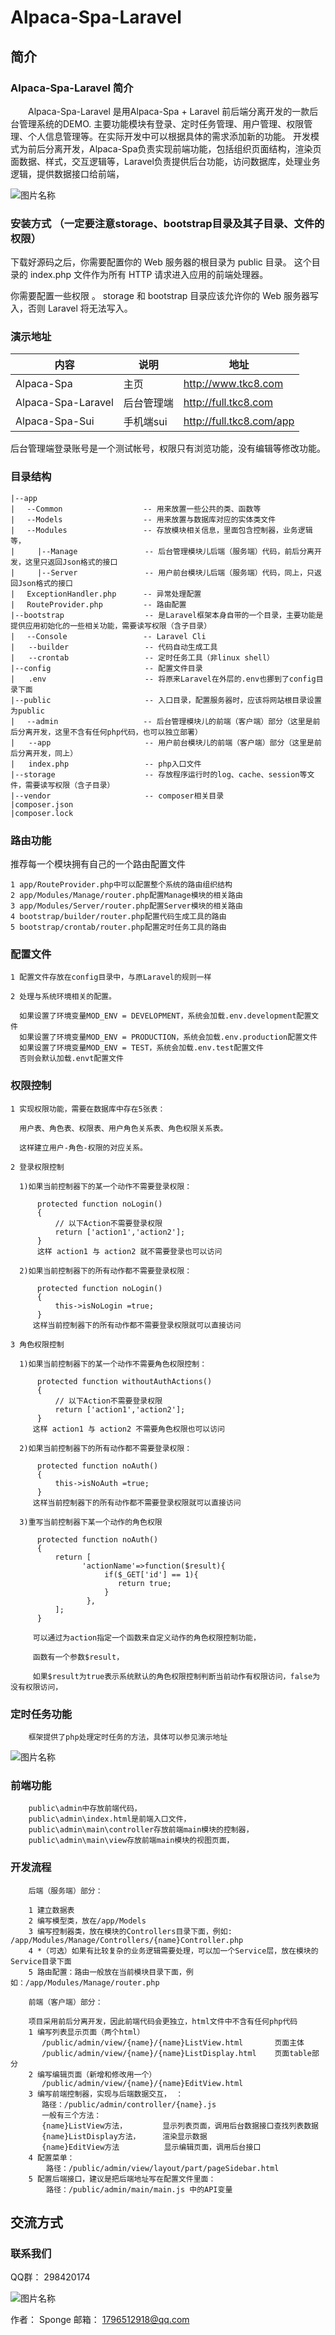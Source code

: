 # Alpaca-Spa-Laravel

## 简介

### Alpaca-Spa-Laravel 简介

&emsp;&emsp;Alpaca-Spa-Laravel 是用Alpaca-Spa + Laravel 前后端分离开发的一款后台管理系统的DEMO. 主要功能模块有登录、定时任务管理、用户管理、权限管理、个人信息管理等。在实际开发中可以根据具体的需求添加新的功能。
开发模式为前后分离开发，Alpaca-Spa负责实现前端功能，包括组织页面结构，渲染页面数据、样式，交互逻辑等，Laravel负责提供后台功能，访问数据库，处理业务逻辑，提供数据接口给前端，

![图片名称](http://www.tkc8.com/images/sucai/img_show_1.png)

### 安装方式 （一定要注意storage、bootstrap目录及其子目录、文件的权限）


下载好源码之后，你需要配置你的 Web 服务器的根目录为 public 目录。 这个目录的  index.php 文件作为所有 HTTP 请求进入应用的前端处理器。

你需要配置一些权限 。 storage 和 bootstrap 目录应该允许你的 Web 服务器写入，否则 Laravel 将无法写入。


### 演示地址


| 内容 | 说明 |地址 |
| -------- | -------- |-------- |
|Alpaca-Spa | 主页 | http://www.tkc8.com |
|Alpaca-Spa-Laravel | 后台管理端  | http://full.tkc8.com  |
|Alpaca-Spa-Sui | 手机端sui  |http://full.tkc8.com/app  |

后台管理端登录账号是一个测试帐号，权限只有浏览功能，没有编辑等修改功能。


### 目录结构

```
|--app
|　 --Common                  -- 用来放置一些公共的类、函数等
|　 --Models                  -- 用来放置与数据库对应的实体类文件
|　 --Modules                 -- 存放模块相关信息，里面包含控制器，业务逻辑等，
|     |--Manage               -- 后台管理模块儿后端（服务端）代码，前后分离开发，这里只返回Json格式的接口
|     |--Server               -- 用户前台模块儿后端（服务端）代码，同上，只返回Json格式的接口
|　 ExceptionHandler.php      -- 异常处理配置
|　 RouteProvider.php         -- 路由配置
|--bootstrap                  -- 是Laravel框架本身自带的一个目录，主要功能是提供应用初始化的一些相关功能，需要读写权限（含子目录）
|　 --Console                 -- Laravel Cli
|   --builder                 -- 代码自动生成工具
|   --crontab                 -- 定时任务工具（非linux shell）
|--config                     -- 配置文件目录
|   .env                      -- 将原来Laravel在外层的.env也挪到了config目录下面
|--public                     -- 入口目录，配置服务器时，应该将网站根目录设置为public
|　 --admin                   -- 后台管理模块儿的前端（客户端）部分（这里是前后分离开发，这里不含有任何php代码，也可以独立部署）
|   --app                     -- 用户前台模块儿的前端（客户端）部分（这里是前后分离开发，同上）
|   index.php                 -- php入口文件
|--storage                    -- 存放程序运行时的log、cache、session等文件，需要读写权限（含子目录）
|--vendor                     -- composer相关目录
|composer.json
|composer.lock

```


### 路由功能

推荐每一个模块拥有自己的一个路由配置文件

```
1 app/RouteProvider.php中可以配置整个系统的路由组织结构
2 app/Modules/Manage/router.php配置Manage模块的相关路由
3 app/Modules/Server/router.php配置Server模块的相关路由
4 bootstrap/builder/router.php配置代码生成工具的路由
5 bootstrap/crontab/router.php配置定时任务工具的路由
```

### 配置文件

```
1 配置文件存放在config目录中，与原Laravel的规则一样

2 处理与系统环境相关的配置。

  如果设置了环境变量MOD_ENV = DEVELOPMENT，系统会加载.env.development配置文件
  如果设置了环境变量MOD_ENV = PRODUCTION，系统会加载.env.production配置文件
  如果设置了环境变量MOD_ENV = TEST，系统会加载.env.test配置文件
  否则会默认加载.envt配置文件

```

### 权限控制

```
1 实现权限功能，需要在数据库中存在5张表：

  用户表、角色表、权限表、用户角色关系表、角色权限关系表。

  这样建立用户-角色-权限的对应关系。

2 登录权限控制

  1)如果当前控制器下的某一个动作不需要登录权限：

      protected function noLogin()
      {
          // 以下Action不需要登录权限
          return ['action1','action2'];
      }
      这样 action1 与 action2 就不需要登录也可以访问

  2)如果当前控制器下的所有动作都不需要登录权限：

      protected function noLogin()
      {
          this->isNoLogin =true;
      }
     这样当前控制器下的所有动作都不需要登录权限就可以直接访问

3 角色权限控制

  1)如果当前控制器下的某一个动作不需要角色权限控制：

      protected function withoutAuthActions()
      {
          // 以下Action不需要登录权限
          return ['action1','action2'];
      }
     这样 action1 与 action2 不需要角色权限也可以访问

  2)如果当前控制器下的所有动作都不需要登录权限：

      protected function noAuth()
      {
          this->isNoAuth =true;
      }
     这样当前控制器下的所有动作都不需要登录权限就可以直接访问

  3)重写当前控制器下某一个动作的角色权限

      protected function noAuth()
      {
          return [
                'actionName'=>function($result){
                     if($_GET['id'] == 1){
                        return true;
                     }
                 },
          ];
      }

     可以通过为action指定一个函数来自定义动作的角色权限控制功能，

     函数有一个参数$result，

     如果$result为true表示系统默认的角色权限控制判断当前动作有权限访问，false为没有权限访问，

```

### 定时任务功能

```
    框架提供了php处理定时任务的方法，具体可以参见演示地址

```
![图片名称](http://www.tkc8.com/images/sucai/dsrw.png)


### 前端功能

```
    public\admin中存放前端代码，
    public\admin\index.html是前端入口文件，
    public\admin\main\controller存放前端main模块的控制器，
    public\admin\main\view存放前端main模块的视图页面，

```

### 开发流程

```
    后端（服务端）部分：

    1 建立数据表
    2 编写模型类，放在/app/Models
    3 编写控制器类，放在模块的Controllers目录下面，例如: /app/Modules/Manage/Controllers/{name}Controller.php
    4 *（可选）如果有比较复杂的业务逻辑需要处理，可以加一个Service层，放在模块的Service目录下面
    5 路由配置：路由一般放在当前模块目录下面，例如：/app/Modules/Manage/router.php

    前端（客户端）部分：

    项目采用前后分离开发，因此前端代码会更独立，html文件中不含有任何php代码
    1 编写列表显示页面（两个html）
       /public/admin/view/{name}/{name}ListView.html       页面主体
       /public/admin/view/{name}/{name}ListDisplay.html    页面table部分
    2 编写编辑页面（新增和修改用一个）
       /public/admin/view/{name}/{name}EditView.html
    3 编写前端控制器，实现与后端数据交互， ：
       路径：/public/admin/controller/{name}.js
       一般有三个方法：
       {name}ListView方法，        显示列表页面，调用后台数据接口查找列表数据
       {name}ListDisplay方法，     渲染显示数据
       {name}EditView方法          显示编辑页面，调用后台接口
    4 配置菜单：
        路径：/public/admin/view/layout/part/pageSidebar.html
    5 配置后端接口，建议是把后端地址写在配置文件里面：
        路径：/public/admin/main/main.js 中的API变量

```

##  交流方式

### 联系我们

QQ群： 298420174

![图片名称](http://www.tkc8.com/index_files/Image%20[10].png)

作者： Sponge
邮箱： 1796512918@qq.com

